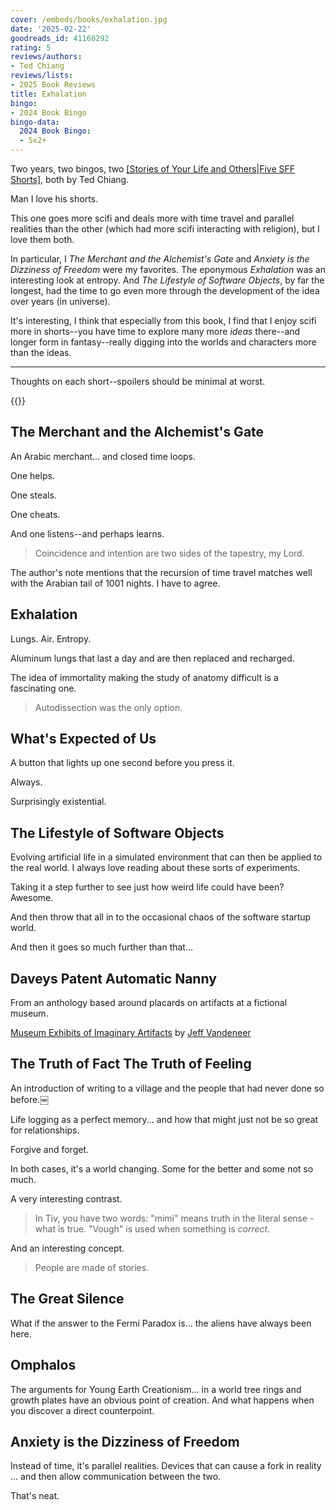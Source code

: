 ```yaml
---
cover: /embeds/books/exhalation.jpg
date: '2025-02-22'
goodreads_id: 41160292
rating: 5
reviews/authors:
- Ted Chiang
reviews/lists:
- 2025 Book Reviews
title: Exhalation
bingo:
- 2024 Book Bingo
bingo-data:
  2024 Book Bingo:
  - 5x2+
---
```

Two years, two bingos, two [[Stories of Your Life and Others|Five SFF Shorts]](), both by Ted Chiang. 

Man I love his shorts. 

This one goes more scifi and deals more with time travel and parallel realities than the other (which had more scifi interacting with religion), but I love them both. 

In particular, I *The Merchant and the Alchemist's Gate* and *Anxiety is the Dizziness of Freedom* were my favorites. The eponymous *Exhalation* was an interesting look at entropy. And *The Lifestyle of Software Objects*, by far the longest, had the time to go even more through the development of the idea over years (in universe).

It's interesting, I think that especially from this book, I find that I enjoy scifi more in shorts--you have time to explore many more *ideas* there--and longer form in fantasy--really digging into the worlds and characters more than the ideas. 

---

<!--more-->

Thoughts on each short--spoilers should be minimal at worst. 

{{<toc>}}

## The Merchant and the Alchemist's Gate 

An Arabic merchant... and closed time loops. 

One helps. 

One steals. 

One cheats. 

And one listens--and perhaps learns. 

> Coincidence and intention are two sides of the tapestry, my Lord. 

The author's note mentions that the recursion of time travel matches well with the Arabian tail of 1001 nights. I have to agree.

## Exhalation

Lungs. Air. Entropy. 

Aluminum lungs that last a day and are then replaced and recharged. 

The idea of immortality making the study of anatomy difficult is a fascinating one. 

> Autodissection was the only option. 

## What's Expected of Us

A button that lights up one second before you press it.

Always.

Surprisingly existential.

## The Lifestyle of Software Objects

Evolving artificial life in a simulated environment that can then be applied to the real world. I always love reading about these sorts of experiments.

Taking it a step further to see just how weird life could have been? Awesome.

And then throw that all in to the occasional chaos of the software startup world. 

And then it goes so much further than that...

## Daveys Patent Automatic Nanny

From an anthology based around placards on artifacts at a fictional museum. 

[Museum Exhibits of Imaginary Artifacts]() by [Jeff Vandeneer]()

## The Truth of Fact The Truth of Feeling

An introduction of writing to a village and the people that had never done so before.￼

Life logging as a perfect memory... and how that might just not be so great for relationships. 

Forgive and forget. 

In both cases, it's a world changing. Some for the better and some not so much.

A very interesting contrast. 

> In Tiv, you have two words: "mimi" means truth in the literal sense - what is true. "Vough" is used when something is *correct*.

And an interesting concept. 

> People are made of stories.

## The Great Silence 

What if the answer to the Fermi Paradox is... the aliens have always been here. 

## Omphalos

The arguments for Young Earth Creationism... in a world tree rings and growth plates have an obvious point of creation. And what happens when you discover a direct counterpoint. 

## Anxiety is the Dizziness of Freedom

Instead of time, it's parallel realities. Devices that can cause a fork in reality ... and then allow communication between the two. 

That's neat. 